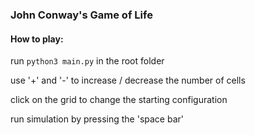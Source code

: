 ### John Conway's Game of Life

#### How to play:
run ```python3 main.py``` in the root folder

use '+' and '-' to increase / decrease the number of cells

click on the grid to change the starting configuration

run simulation by pressing the 'space bar'
